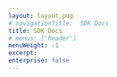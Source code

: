 ```yaml
---
layout: layout.pug
# navigationTitle:  SDK Docs
title: SDK Docs
# menus: ['header']
menuWeight: -1
excerpt:
enterprise: false
---
```

